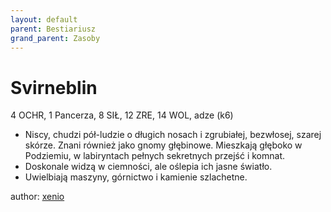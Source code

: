 ```yaml
---
layout: default
parent: Bestiariusz
grand_parent: Zasoby
---
```


# Svirneblin

4 OCHR, 1 Pancerza, 8 SIŁ, 12 ZRE, 14 WOL, adze (k6)

- Niscy, chudzi pół-ludzie o długich nosach i zgrubiałej, bezwłosej, szarej skórze. Znani również jako gnomy głębinowe. Mieszkają głęboko w Podziemiu, w labiryntach  pełnych sekretnych przejść i komnat.
- Doskonale widzą w ciemności, ale oślepia ich jasne światło.
- Uwielbiają maszyny, górnictwo i kamienie szlachetne.

author: [xenio](https://xenioinabottle.blogspot.com)

